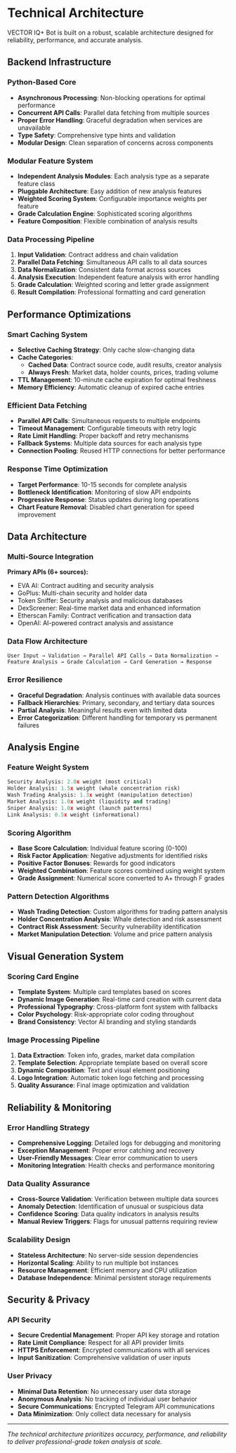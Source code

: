 # Technical Architecture

VECTOR IQ+ Bot is built on a robust, scalable architecture designed for reliability, performance, and accurate analysis.

## Backend Infrastructure

### Python-Based Core

* **Asynchronous Processing**: Non-blocking operations for optimal performance
* **Concurrent API Calls**: Parallel data fetching from multiple sources
* **Proper Error Handling**: Graceful degradation when services are unavailable
* **Type Safety**: Comprehensive type hints and validation
* **Modular Design**: Clean separation of concerns across components

### Modular Feature System

* **Independent Analysis Modules**: Each analysis type as a separate feature class
* **Pluggable Architecture**: Easy addition of new analysis features
* **Weighted Scoring System**: Configurable importance weights per feature
* **Grade Calculation Engine**: Sophisticated scoring algorithms
* **Feature Composition**: Flexible combination of analysis results

### Data Processing Pipeline

1. **Input Validation**: Contract address and chain validation
2. **Parallel Data Fetching**: Simultaneous API calls to all data sources
3. **Data Normalization**: Consistent data format across sources
4. **Analysis Execution**: Independent feature analysis with error handling
5. **Grade Calculation**: Weighted scoring and letter grade assignment
6. **Result Compilation**: Professional formatting and card generation

## Performance Optimizations

### Smart Caching System

* **Selective Caching Strategy**: Only cache slow-changing data
* **Cache Categories**:
  * **Cached Data**: Contract source code, audit results, creator analysis
  * **Always Fresh**: Market data, holder counts, prices, trading volume
* **TTL Management**: 10-minute cache expiration for optimal freshness
* **Memory Efficiency**: Automatic cleanup of expired cache entries

### Efficient Data Fetching

* **Parallel API Calls**: Simultaneous requests to multiple endpoints
* **Timeout Management**: Configurable timeouts with retry logic
* **Rate Limit Handling**: Proper backoff and retry mechanisms
* **Fallback Systems**: Multiple data sources for each analysis type
* **Connection Pooling**: Reused HTTP connections for better performance

### Response Time Optimization

* **Target Performance**: 10-15 seconds for complete analysis
* **Bottleneck Identification**: Monitoring of slow API endpoints
* **Progressive Response**: Status updates during long operations
* **Chart Feature Removal**: Disabled chart generation for speed improvement

## Data Architecture

### Multi-Source Integration

**Primary APIs (6+ sources):**

* EVA AI: Contract auditing and security analysis
* GoPlus: Multi-chain security and holder data
* Token Sniffer: Security analysis and malicious databases
* DexScreener: Real-time market data and enhanced information
* Etherscan Family: Contract verification and transaction data
* OpenAI: AI-powered contract analysis and assistance

### Data Flow Architecture

```
User Input → Validation → Parallel API Calls → Data Normalization → 
Feature Analysis → Grade Calculation → Card Generation → Response
```

### Error Resilience

* **Graceful Degradation**: Analysis continues with available data sources
* **Fallback Hierarchies**: Primary, secondary, and tertiary data sources
* **Partial Analysis**: Meaningful results even with limited data
* **Error Categorization**: Different handling for temporary vs permanent failures

## Analysis Engine

### Feature Weight System

```python
Security Analysis: 2.0x weight (most critical)
Holder Analysis: 1.5x weight (whale concentration risk)
Wash Trading Analysis: 1.3x weight (manipulation detection)
Market Analysis: 1.0x weight (liquidity and trading)
Sniper Analysis: 1.0x weight (launch patterns)
Link Analysis: 0.5x weight (informational)
```

### Scoring Algorithm

* **Base Score Calculation**: Individual feature scoring (0-100)
* **Risk Factor Application**: Negative adjustments for identified risks
* **Positive Factor Bonuses**: Rewards for good indicators
* **Weighted Combination**: Feature scores combined using weight system
* **Grade Assignment**: Numerical score converted to A+ through F grades

### Pattern Detection Algorithms

* **Wash Trading Detection**: Custom algorithms for trading pattern analysis
* **Holder Concentration Analysis**: Whale detection and risk assessment
* **Contract Risk Assessment**: Security vulnerability identification
* **Market Manipulation Detection**: Volume and price pattern analysis

## Visual Generation System

### Scoring Card Engine

* **Template System**: Multiple card templates based on scores
* **Dynamic Image Generation**: Real-time card creation with current data
* **Professional Typography**: Cross-platform font system with fallbacks
* **Color Psychology**: Risk-appropriate color coding throughout
* **Brand Consistency**: Vector AI branding and styling standards

### Image Processing Pipeline

1. **Data Extraction**: Token info, grades, market data compilation
2. **Template Selection**: Appropriate template based on overall score
3. **Dynamic Composition**: Text and visual element positioning
4. **Logo Integration**: Automatic token logo fetching and processing
5. **Quality Assurance**: Final image optimization and validation

## Reliability & Monitoring

### Error Handling Strategy

* **Comprehensive Logging**: Detailed logs for debugging and monitoring
* **Exception Management**: Proper error catching and recovery
* **User-Friendly Messages**: Clear error communication to users
* **Monitoring Integration**: Health checks and performance monitoring

### Data Quality Assurance

* **Cross-Source Validation**: Verification between multiple data sources
* **Anomaly Detection**: Identification of unusual or suspicious data
* **Confidence Scoring**: Data quality indicators in analysis results
* **Manual Review Triggers**: Flags for unusual patterns requiring review

### Scalability Design

* **Stateless Architecture**: No server-side session dependencies
* **Horizontal Scaling**: Ability to run multiple bot instances
* **Resource Management**: Efficient memory and CPU utilization
* **Database Independence**: Minimal persistent storage requirements

## Security & Privacy

### API Security

* **Secure Credential Management**: Proper API key storage and rotation
* **Rate Limit Compliance**: Respect for all API provider limits
* **HTTPS Enforcement**: Encrypted communications with all services
* **Input Sanitization**: Comprehensive validation of user inputs

### User Privacy

* **Minimal Data Retention**: No unnecessary user data storage
* **Anonymous Analysis**: No tracking of individual user behavior
* **Secure Communications**: Encrypted Telegram API communications
* **Data Minimization**: Only collect data necessary for analysis

***

_The technical architecture prioritizes accuracy, performance, and reliability to deliver professional-grade token analysis at scale._
